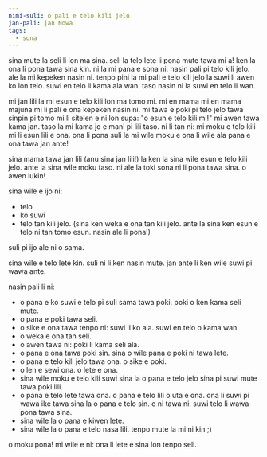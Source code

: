 ```yaml
---
nimi-suli: o pali e telo kili jelo
jan-pali: jan Nowa
tags:
  - sona
---
```

sina mute la seli li lon ma sina. seli la telo lete li pona mute tawa mi a! ken la ona li pona tawa sina kin. ni la mi pana e sona ni: nasin pali pi telo kili jelo. ale la mi kepeken nasin ni. tenpo pini la mi pali e telo kili jelo la suwi li awen ko lon telo. suwi en telo li kama ala wan. taso nasin ni la suwi en telo li wan.

mi jan lili la mi esun e telo kili lon ma tomo mi. mi en mama mi en mama majuna mi li pali e ona kepeken nasin ni. mi tawa e poki pi telo jelo tawa sinpin pi tomo mi li sitelen e ni lon supa: "o esun e telo kili mi!" mi awen tawa kama jan. taso la mi kama jo e mani pi lili taso. ni li tan ni: mi moku e telo kili mi li esun lili e ona. ona li pona suli la mi wile moku e ona li wile ala pana e ona tawa jan ante!

sina mama tawa jan lili (anu sina jan lili!) la ken la sina wile esun e telo kili jelo. ante la sina wile moku taso. ni ale la toki sona ni li pona tawa sina. o awen lukin!

sina wile e ijo ni:

- telo
- ko suwi
- telo tan kili jelo. (sina ken weka e ona tan kili jelo. ante la sina ken esun e telo ni tan tomo esun. nasin ale li pona!)

suli pi ijo ale ni o sama.

sina wile e telo lete kin. suli ni li ken nasin mute. jan ante li ken wile suwi pi wawa ante.

nasin pali li ni:

- o pana e ko suwi e telo pi suli sama tawa poki. poki o ken kama seli mute.
- o pana e poki tawa seli.
- o sike e ona tawa tenpo ni: suwi li ko ala. suwi en telo o kama wan.
- o weka e ona tan seli.
- o awen tawa ni: poki li kama seli ala.
- o pana e ona tawa poki sin. sina o wile pana e poki ni tawa lete.
- o pana e telo kili jelo tawa ona. o sike e poki.
- o len e sewi ona. o lete e ona.
- sina wile moku e telo kili suwi sina la o pana e telo jelo sina pi suwi mute tawa poki lili.
- o pana e telo lete tawa ona. o pana e telo lili o uta e ona. ona li suwi pi wawa ike tawa sina la o pana e telo sin. o ni tawa ni: suwi telo li wawa pona tawa sina.
- sina wile la o pana e kiwen lete.
- sina wile la o pana e telo nasa lili. tenpo mute la mi ni kin ;)

o moku pona! mi wile e ni: ona li lete e sina lon tenpo seli.
